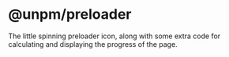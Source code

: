 # @unpm/preloader

The little spinning preloader icon, along with some extra code for
calculating and displaying the progress of the page.
